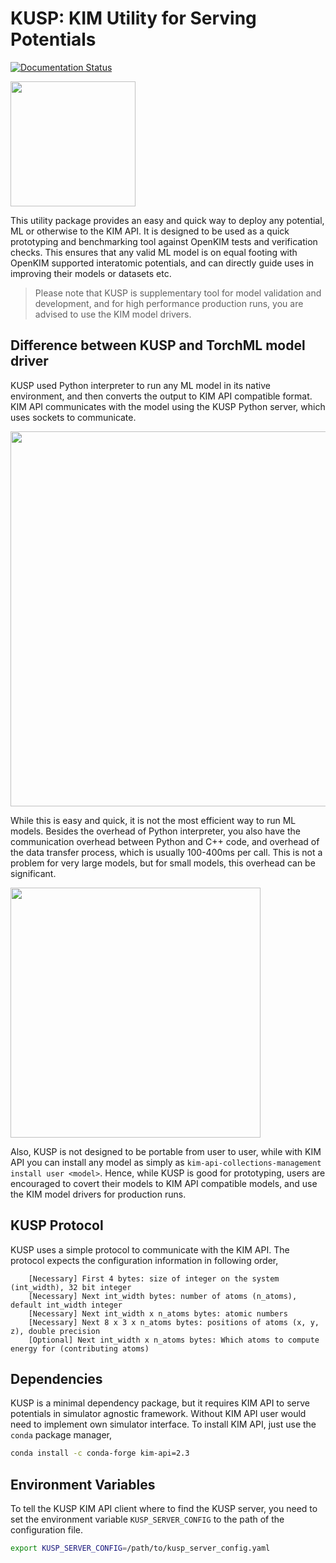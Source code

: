 KUSP: KIM Utility for Serving Potentials
=========================================
[![Documentation Status](https://readthedocs.org/projects/kusp/badge/?version=latest)](https://kusp.readthedocs.io/en/latest/?badge=latest)

<img src="kusp.png" width="200px">

This utility package provides an easy and quick way to deploy any potential, ML
or otherwise to the KIM API. It is designed to be used as a quick prototyping and benchmarking
tool against OpenKIM tests and verification checks.
This ensures that any valid ML model is on equal footing with OpenKIM supported interatomic
potentials, and can directly guide uses in improving their models or datasets etc.

> Please note that KUSP is supplementary tool for model validation and development,
> and for high performance production runs, you are advised to use the KIM model drivers.

## Difference between KUSP and TorchML model driver
KUSP used Python interpreter to run any ML model in its native environment, and then
converts the output to KIM API compatible format. KIM API communicates with the model using
the KUSP Python server, which uses sockets to communicate.

<img src="KUSP_mech.png" width='600px'>

While this is easy and quick, it is  not the most efficient way to run ML models. Besides
the overhead of Python interpreter, you also have the communication overhead between
Python and C++ code, and overhead of the data transfer process, which is usually 100-400ms
per call. This is not a problem for very large models, but for small models, this overhead
can be significant.

<img src="transport.png" width="400px">

Also, KUSP is not designed to be portable from user to user, while with KIM API
you can install any model as simply as `kim-api-collections-management install user <model>`.
Hence, while KUSP is good for prototyping, users are encouraged to covert their models
to KIM API compatible models, and use the KIM model drivers for production runs.

## KUSP Protocol
KUSP uses a simple protocol to communicate with the KIM API. The protocol expects the
configuration information in following order,

```plaintext
    [Necessary] First 4 bytes: size of integer on the system (int_width), 32 bit integer
    [Necessary] Next int_width bytes: number of atoms (n_atoms), default int_width integer
    [Necessary] Next int_width x n_atoms bytes: atomic numbers
    [Necessary] Next 8 x 3 x n_atoms bytes: positions of atoms (x, y, z), double precision
    [Optional] Next int_width x n_atoms bytes: Which atoms to compute energy for (contributing atoms)
```

## Dependencies
KUSP is a minimal dependency package, but it requires KIM API to serve potentials in simulator
agnostic framework. Without KIM API user would need to implement own simulator interface.
To install KIM API, just use the `conda` package manager,

```bash
conda install -c conda-forge kim-api=2.3
```

## Environment Variables
To tell the KUSP KIM API client where to find the KUSP server, you need to set the
environment variable `KUSP_SERVER_CONFIG` to the path of the configuration file. 

```bash
export KUSP_SERVER_CONFIG=/path/to/kusp_server_config.yaml
```